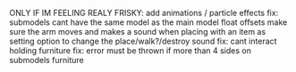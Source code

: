 ONLY IF IM FEELING REALY FRISKY: add animations / particle effects
fix: submodels cant have the same model as the main model
float offsets
make sure the arm moves and makes a sound when placing with an item as setting
option to change the place/walk?/destroy sound
fix: cant interact holding furniture
fix: error must be thrown if more than 4 sides on submodels furniture